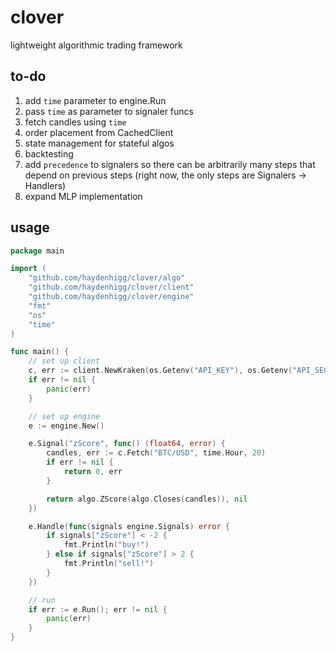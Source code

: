 # clover
lightweight algorithmic trading framework

## to-do
1. add `time` parameter to engine.Run
2. pass `time` as parameter to signaler funcs
3. fetch candles using `time`
4. order placement from CachedClient
5. state management for stateful algos
6. backtesting
7. add `precedence` to signalers so there can be arbitrarily many steps that depend on previous steps (right now, the only steps are Signalers -> Handlers)
8. expand MLP implementation

## usage
```go
package main

import (
	"github.com/haydenhigg/clover/algo"
	"github.com/haydenhigg/clover/client"
	"github.com/haydenhigg/clover/engine"
	"fmt"
	"os"
	"time"
)

func main() {
	// set up client
	c, err := client.NewKraken(os.Getenv("API_KEY"), os.Getenv("API_SECRET"))
	if err != nil {
		panic(err)
	}

	// set up engine
	e := engine.New()

	e.Signal("zScore", func() (float64, error) {
		candles, err := c.Fetch("BTC/USD", time.Hour, 20)
		if err != nil {
			return 0, err
		}

		return algo.ZScore(algo.Closes(candles)), nil
	})

	e.Handle(func(signals engine.Signals) error {
		if signals["zScore"] < -2 {
			fmt.Println("buy!")
		} else if signals["zScore"] > 2 {
			fmt.Println("sell!")
		}
	})

	// run
	if err := e.Run(); err != nil {
		panic(err)
	}
}
````
